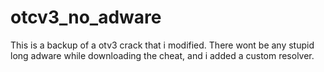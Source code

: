 # otcv3_no_adware
This is a backup of a otv3 crack that i modified. There wont be any stupid long adware while downloading the cheat, and i added a custom resolver.

